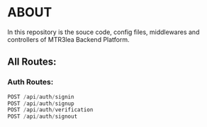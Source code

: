# ABOUT

In this repository is the souce code, config files, middlewares and controllers of MTR3lea Backend Platform. 

## All Routes:

### Auth Routes:
```javascript
POST /api/auth/signin
POST /api/auth/signup
POST /api/auth/verification
POST /api/auth/signout
```
